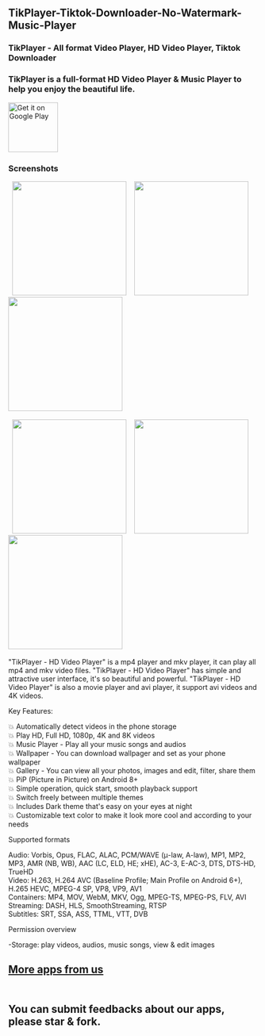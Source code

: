 ## TikPlayer-Tiktok-Downloader-No-Watermark-Music-Player

### TikPlayer - All format Video Player, HD Video Player, Tiktok Downloader<br/>

### TikPlayer is a full-format HD Video Player & Music Player to help you enjoy the beautiful life.<br/>

<a href='https://play.google.com/store/apps/details?id=com.smart.player.music.videoplayer.hd.video.player&pcampaignid=pcampaignidMKT-Other-global-all-co-prtnr-py-PartBadge-Mar2515-1'><img height="100" alt='Get it on Google Play' src='https://play.google.com/intl/en_us/badges/static/images/badges/en_badge_web_generic.png'/></a>

### Screenshots
<p>
  <span>&nbsp;</span>
  <img src="https://play-lh.googleusercontent.com/TOlP5fYbMeR2IdTfpNaDnt0UCGkDxdsVhZ5ncCXKP7iMOFvdGq_Fb__16qiKN1REEu0u=w2560-h1440-rw" width="230">
  <span>&nbsp;&nbsp;</span>
  <img src="https://play-lh.googleusercontent.com/j6ElsJRI_vjtHkAWHaUN8kfi3ds0HG2haXMV-YBjd5XSNmKX91smX2DKquKh75yfmXI=w2560-h1440-rw" width="230">
  <span>&nbsp;&nbsp;</span>
  <img src="https://play-lh.googleusercontent.com/FC2NK1uVh-256Pql89MPhfIGObziI_oEJrqwTlOhbFP4IeYniWtdb7JNAe1cI-9oyj8=w2560-h1440-rw" width="230">
  <span>&nbsp;</span>
</p>
<p>
  <span>&nbsp;</span>
  <img src="https://play-lh.googleusercontent.com/TSQxy4rl-_56RbVy3sdSrH-lsvacnTf2L1afpk6oTa_1nZGET-Ua2EdoLaY0ZdxxcWQ=w2560-h1440-rw" width="230">
  <span>&nbsp;&nbsp;</span>
  <img src="https://play-lh.googleusercontent.com/XzjBOb0DGs5WiWAWAMfRWUVIt0xTa12zXt_I4cmeKfNVaXT0bWblC_et10G7SJJj_9Q=w2560-h1440-rw" width="230">
  <span>&nbsp;&nbsp;</span>
  <img src="https://play-lh.googleusercontent.com/j5iPlMQ8KeRYwwceYBjIvFZwokmdYW1ihau9qHnYORKKse3X4kkaOPwkx_PcLTbIc5Vf=w2560-h1440-rw" width="230">
  <span>&nbsp;</span>
</p>


"TikPlayer - HD Video Player" is a mp4 player and mkv player, it can play all mp4 and mkv video files. "TikPlayer - HD Video Player" has simple and attractive user interface, it's so beautiful and powerful. "TikPlayer - HD Video Player" is also a movie player and avi player, it support avi videos and 4K videos.

Key Features:

💥 Automatically detect videos in the phone storage<br/>
💥 Play HD, Full HD, 1080p, 4K and 8K videos<br/>
💥 Music Player - Play all your music songs and audios<br/>
💥 Wallpaper - You can download wallpager and set as your phone wallpaper<br/>
💥 Gallery - You can view all your photos, images and edit, filter, share them<br/>
💥 PiP (Picture in Picture) on Android 8+<br/>
💥 Simple operation, quick start, smooth playback support<br/>
💥 Switch freely between multiple themes<br/>
💥 Includes Dark theme that's easy on your eyes at night<br/>
💥 Customizable text color to make it look more cool and according to your needs<br/>

Supported formats

Audio: Vorbis, Opus, FLAC, ALAC, PCM/WAVE (μ-law, A-law), MP1, MP2, MP3, AMR (NB, WB), AAC (LC, ELD, HE; xHE), AC-3, E-AC-3, DTS, DTS-HD, TrueHD<br/>
Video: H.263, H.264 AVC (Baseline Profile; Main Profile on Android 6+), H.265 HEVC, MPEG-4 SP, VP8, VP9, AV1<br/>
Containers: MP4, MOV, WebM, MKV, Ogg, MPEG-TS, MPEG-PS, FLV, AVI<br/>
Streaming: DASH, HLS, SmoothStreaming, RTSP<br/>
Subtitles: SRT, SSA, ASS, TTML, VTT, DVB<br/>

Permission overview

-Storage: play videos, audios, music songs, view & edit images

## [More apps from us](https://play.google.com/store/apps/dev?id=9118687405299306615)<br/><br/>

## You can submit feedbacks about our apps, please star & fork.<br/><br/>
